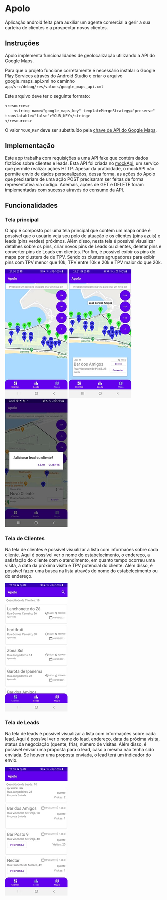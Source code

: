 # Apolo

Aplicação android feita para auxiliar um agente comercial a gerir a sua carteira de clientes e a prospectar novos clientes.

## Instruções

Apolo implementa funcionalidades de geolocalização utilizando a API do Google Maps.

Para que o projeto funcione corretamente é necessário instalar o Google Play Services através do Android Studio e criar o arquivo google_maps_api.xml no caminho `app/src/debug/res/values/google_maps_api.xml`

Este arquivo deve ter o seguinte formato:

```
<resources>
    <string name="google_maps_key" templateMergeStrategy="preserve" translatable="false">YOUR_KEY</string>
</resources>
```

O valor `YOUR_KEY` deve ser substituído pela [chave de API do Google Maps](https://developers.google.com/maps/documentation/android/start#get-key).

## Implementação

Este app trabalha com requisições a uma API fake que contém dados fictícios sobre clientes e leads.
Esta API foi criada no [mockApi](https://www.mockapi.io/), um serviço que permite realizar ações HTTP. Apesar da praticidade, o mockAPI não permite envio de dados personalizados, dessa forma, as ações do Apolo que precisariam de uma ação POST precisaram ser feitas de forma representativa via código.
Ademais, ações de GET e DELETE foram implementadas com sucesso através do consumo da API.

## Funcionalidades

### Tela principal

O app é composto por uma tela principal que contem um mapa onde é possivel que o usuário veja seu polo de atuação e os clientes (pins azuis) e leads (pins verdes) próximos. 
Além disso, nesta tela é possivel visualizar detalhes sobre os pins, criar novos pins de Leads ou clientes, deletar pins e converter pins de Leads em clientes.
Por fim, é possivel exibir os pins do mapa por clusters de de TPV. Sendo os clusters agrupadores para exibir pins com TPV menor que 10k, TPV entre 10k e 20k e TPV maior do que 20k.

![](/files/mapa.jpeg) ![](/files/mapa_details.jpeg) ![](/files/mapa_add.jpeg)


### Tela de Clientes

Na tela de clientes é possivel visualizar a lista com informaões sobre cada cliente.
Aqui é possível ver o nome do estabelecimento, o endereço, a satisfação do cliente com o atendimento, em quanto tempo ocorreu uma visita, a data da próxima visita e TPV potencial do cliente.
Além disso, é possível fazer uma busca na lista através do nome do estabelecimento ou do endereço.

![](/files/clientes.jpeg)

### Tela de Leads

Na tela de leads é possível visualizar a lista com informações sobre cada lead.
Aqui é possível ver o nome do lead, endereço, data da próxima visita, status da negociação (quente, fria), número de visitas.
Além disso, é possivel enviar uma proposta para o lead, caso a mesma não tenha sido enviada. Se houver uma proposta enviada, o lead terá um indicador do envio.

![](/files/leads.jpeg)
